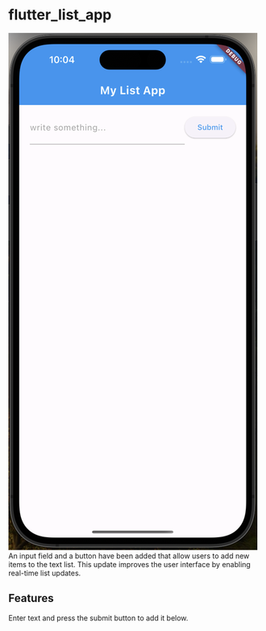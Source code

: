 # flutter_list_app
![ui_image.png](assets%2Fimages%2Fui_image.png)
An input field and a button have been added that allow users to add new items to the text list. This update improves the user interface by enabling real-time list updates.

## Features
Enter text and press the submit button to add it below.
